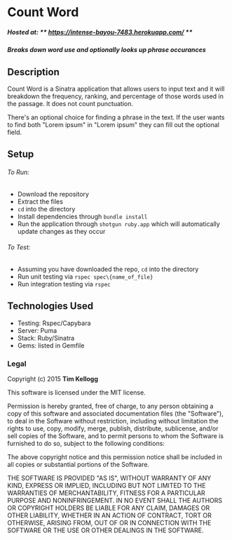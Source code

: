 # Count Word

##### Hosted at: ** https://intense-bayou-7483.herokuapp.com/ ** 

##### Breaks down word use and optionally looks up phrase occurances 

## Description

Count Word is a Sinatra application that allows users to input text and it will breakdown the frequency, ranking, and percentage of those words used in the passage.  It does not count punctuation. 

There's an optional choice for finding a phrase in the text.  If the user wants to find both "Lorem ipsum" in "Lorem ipsum" they can fill out the optional field.

## Setup

###### To Run:

* Download the repository 
* Extract the files 
* `cd` into the directory 
* Install dependencies through `bundle install`
* Run the application through `shotgun ruby.app` which will automatically update changes as they occur

###### To Test:

* Assuming you have downloaded the repo, `cd` into the directory
* Run unit testing via `rspec spec\{name_of_file}`
* Run integration testing via `rspec`

## Technologies Used

* Testing: Rspec/Capybara
* Server: Puma
* Stack: Ruby/Sinatra
* Gems: listed in Gemfile

### Legal 

Copyright (c) 2015 **Tim Kellogg**

This software is licensed under the MIT license.

Permission is hereby granted, free of charge, to any person obtaining a copy
of this software and associated documentation files (the "Software"), to deal
in the Software without restriction, including without limitation the rights
to use, copy, modify, merge, publish, distribute, sublicense, and/or sell
copies of the Software, and to permit persons to whom the Software is
furnished to do so, subject to the following conditions:

The above copyright notice and this permission notice shall be included in
all copies or substantial portions of the Software.

THE SOFTWARE IS PROVIDED "AS IS", WITHOUT WARRANTY OF ANY KIND, EXPRESS OR
IMPLIED, INCLUDING BUT NOT LIMITED TO THE WARRANTIES OF MERCHANTABILITY,
FITNESS FOR A PARTICULAR PURPOSE AND NONINFRINGEMENT. IN NO EVENT SHALL THE
AUTHORS OR COPYRIGHT HOLDERS BE LIABLE FOR ANY CLAIM, DAMAGES OR OTHER
LIABILITY, WHETHER IN AN ACTION OF CONTRACT, TORT OR OTHERWISE, ARISING FROM,
OUT OF OR IN CONNECTION WITH THE SOFTWARE OR THE USE OR OTHER DEALINGS IN
THE SOFTWARE.

